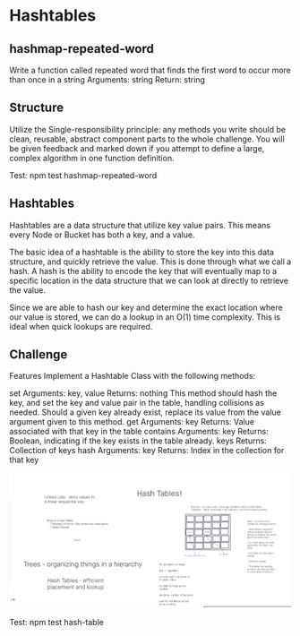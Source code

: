 # Hashtables

## hashmap-repeated-word

Write a function called repeated word that finds the first word to occur more than once in a string
Arguments: string
Return: string

## Structure

Utilize the Single-responsibility principle: any methods you write should be clean, reusable, abstract component parts to the whole challenge. You will be given feedback and marked down if you attempt to define a large, complex algorithm in one function definition.

Test: npm test hashmap-repeated-word

## Hashtables

Hashtables are a data structure that utilize key value pairs. This means every Node or Bucket has both a key, and a value.

The basic idea of a hashtable is the ability to store the key into this data structure, and quickly retrieve the value. This is done through what we call a hash. A hash is the ability to encode the key that will eventually map to a specific location in the data structure that we can look at directly to retrieve the value.

Since we are able to hash our key and determine the exact location where our value is stored, we can do a lookup in an O(1) time complexity. This is ideal when quick lookups are required.

## Challenge
Features
Implement a Hashtable Class with the following methods:

set
Arguments: key, value
Returns: nothing
This method should hash the key, and set the key and value pair in the table, handling collisions as needed.
Should a given key already exist, replace its value from the value argument given to this method.
get
Arguments: key
Returns: Value associated with that key in the table
contains
Arguments: key
Returns: Boolean, indicating if the key exists in the table already.
keys
Returns: Collection of keys
hash
Arguments: key
Returns: Index in the collection for that key

![UML](img/hashtable.jpg)

Test: npm test hash-table
